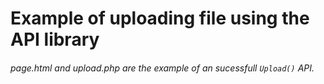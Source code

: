 # Example of uploading file using the API library
###### page.html and upload.php are the example of an sucessfull `Upload()` API.
